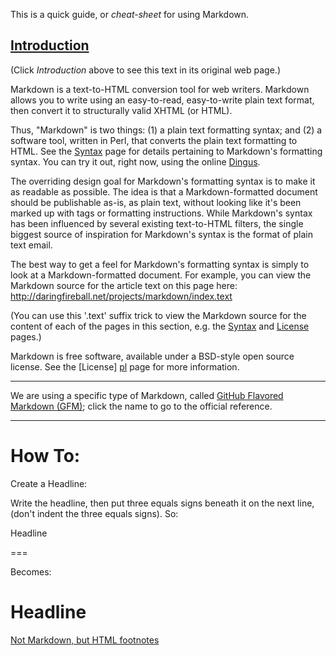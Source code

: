 This is a quick guide, or *cheat-sheet* for using Markdown.

[Introduction](https://daringfireball.net/projects/markdown/)
------------

(Click *Introduction* above to see this text in its original web page.)

Markdown is a text-to-HTML conversion tool for web writers. Markdown
allows you to write using an easy-to-read, easy-to-write plain text
format, then convert it to structurally valid XHTML (or HTML).

Thus, "Markdown" is two things: (1) a plain text formatting syntax;
and (2) a software tool, written in Perl, that converts the plain text
formatting to HTML. See the [Syntax][] page for details pertaining to
Markdown's formatting syntax. You can try it out, right now, using the
online [Dingus][].

  [syntax]: /projects/markdown/syntax
  [dingus]: /projects/markdown/dingus

The overriding design goal for Markdown's formatting syntax is to make
it as readable as possible. The idea is that a Markdown-formatted
document should be publishable as-is, as plain text, without looking
like it's been marked up with tags or formatting instructions. While
Markdown's syntax has been influenced by several existing text-to-HTML
filters, the single biggest source of inspiration for Markdown's
syntax is the format of plain text email.

The best way to get a feel for Markdown's formatting syntax is simply
to look at a Markdown-formatted document. For example, you can view
the Markdown source for the article text on this page here:
<http://daringfireball.net/projects/markdown/index.text>

(You can use this '.text' suffix trick to view the Markdown source for
the content of each of the pages in this section, e.g. the
[Syntax][s_src] and [License][l_src] pages.)

  [s_src]: /projects/markdown/syntax.text
  [l_src]: /projects/markdown/license.text

Markdown is free software, available under a BSD-style open source
license. See the [License] [pl] page for more information.

  [pl]: /projects/markdown/license
  
  ---
  
  We are using a specific type of Markdown, called [GitHub Flavored Markdown (GFM)](https://github.github.com/gfm/); click the name to go to the official reference.
  
  ---
  
How To:
===

Create a Headline:

Write the headline, then put three equals signs beneath it on the next line, (don't indent the three equals signs).  So:

Headline

\===

Becomes:

Headline
===


[Not Markdown, but HTML footnotes](http://karlwinegardner.blogspot.com/2011/02/how-to-create-footnotes-in-html.html)
